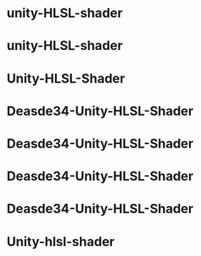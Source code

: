 
# unity-HLSL-shader
# unity-HLSL-shader
# Unity-HLSL-Shader
# Deasde34-Unity-HLSL-Shader
# Deasde34-Unity-HLSL-Shader
# Deasde34-Unity-HLSL-Shader
# Deasde34-Unity-HLSL-Shader
# Unity-hlsl-shader
